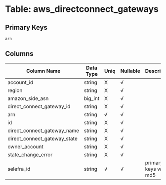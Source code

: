 # Table: aws_directconnect_gateways

## Primary Keys 

```
arn
```


## Columns 

|  Column Name   |  Data Type  | Uniq | Nullable | Description | 
|  ----  | ----  | ----  | ----  | ---- | 
| account_id | string | X | √ |  | 
| region | string | X | √ |  | 
| amazon_side_asn | big_int | X | √ |  | 
| direct_connect_gateway_id | string | X | √ |  | 
| arn | string | √ | √ |  | 
| id | string | X | √ |  | 
| direct_connect_gateway_name | string | X | √ |  | 
| direct_connect_gateway_state | string | X | √ |  | 
| owner_account | string | X | √ |  | 
| state_change_error | string | X | √ |  | 
| selefra_id | string | √ | √ | primary keys value md5 | 


